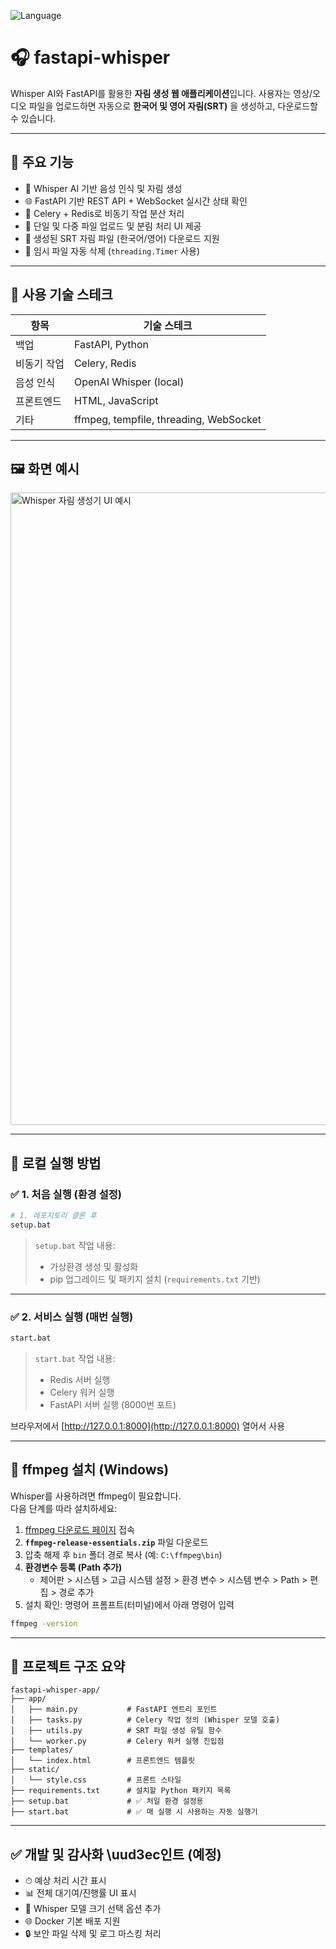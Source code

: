 ![Language](https://img.shields.io/badge/language-Korean-blue)

# 🎧 fastapi-whisper

Whisper AI와 FastAPI를 활용한 **자림 생성 웹 애플리케이션**입니다.
사용자는 영상/오디오 파일을 업로드하면 자동으로 **한국어 및 영어 자림(SRT)** 을 생성하고, 다운로드할 수 있습니다.

---

## 🚀 주요 기능

* 🎤 Whisper AI 기반 음성 인식 및 자림 생성
* 🌐 FastAPI 기반 REST API + WebSocket 실시간 상태 확인
* 🥵 Celery + Redis로 비동기 작업 분산 처리
* 📁 단일 및 다중 파일 업로드 및 분림 처리 UI 제공
* 📅 생성된 SRT 자림 파일 (한국어/영어) 다운로드 지원
* 🧹 임시 파일 자동 삭제 (`threading.Timer` 사용)

---

## 💪 사용 기술 스테크

| 항목     | 기술 스테크                                 |
| ------ | -------------------------------------- |
| 백업     | FastAPI, Python                        |
| 비동기 작업 | Celery, Redis                          |
| 음성 인식  | OpenAI Whisper (local)                 |
| 프론트엔드  | HTML, JavaScript                       |
| 기타     | ffmpeg, tempfile, threading, WebSocket |

---

## 🖼 화면 예시

<img width="1918" height="1012" alt="Whisper 자림 생성기 UI 예시" src="https://github.com/user-attachments/assets/3a3d248b-d3e0-4501-8629-45499b3e5760" />

---

## 🏁 로컬 실행 방법

### ✅ 1. 처음 실행 (환경 설정)

```bash
# 1. 레포지토리 클론 후
setup.bat
```

> `setup.bat` 작업 내용:
>
> * 가상환경 생성 및 활성화
> * pip 업그레이드 및 패키지 설치 (`requirements.txt` 기반)

---

### ✅ 2. 서비스 실행 (매번 실행)

```bash
start.bat
```

> `start.bat` 작업 내용:
>
> * Redis 서버 실행
> * Celery 워커 실행
> * FastAPI 서버 실행 (8000번 포트)

브라우저에서 [http://127.0.0.1:8000](http://127.0.0.1:8000) 열어서 사용

---

## 🔧 ffmpeg 설치 (Windows)

Whisper를 사용하려면 ffmpeg이 필요합니다.  
다음 단계를 따라 설치하세요:

1. [ffmpeg 다운로드 페이지](https://www.gyan.dev/ffmpeg/builds/) 접속  
2. **`ffmpeg-release-essentials.zip`** 파일 다운로드  
3. 압축 해제 후 `bin` 폴더 경로 복사 (예: `C:\ffmpeg\bin`)  
4. **환경변수 등록 (Path 추가)**  
   - 제어판 > 시스템 > 고급 시스템 설정 > 환경 변수 > 시스템 변수 > Path > 편집 > 경로 추가  
5. 설치 확인: 명령어 프롬프트(터미널)에서 아래 명령어 입력

```bash
ffmpeg -version
```

---

## 📂 프로젝트 구조 요약

```
fastapi-whisper-app/
├── app/
│   ├── main.py           # FastAPI 엔트리 포인트
│   ├── tasks.py          # Celery 작업 정의 (Whisper 모델 호출)
│   ├── utils.py          # SRT 파일 생성 유틸 함수
│   └── worker.py         # Celery 워커 실행 진입점
├── templates/
│   └── index.html        # 프론트엔드 템플릿
├── static/
│   └── style.css         # 프론트 스타일
├── requirements.txt      # 설치할 Python 패키지 목록
├── setup.bat             # ✅ 처일 환경 설정용
├── start.bat             # ✅ 매 실행 시 사용하는 자동 실행기
```

---

## ✅ 개발 및 감사화  \uud3ec인트 (예정)

* ⏱ 예상 처리 시간 표시
* 📊 전체 대기여/진행률 UI 표시
* 🤠 Whisper 모델 크기 선택 옵션 추가
* 🌐 Docker 기본 배포 지원
* 🔒 보안 파일 삭제 및 로그 마스킹 처리
